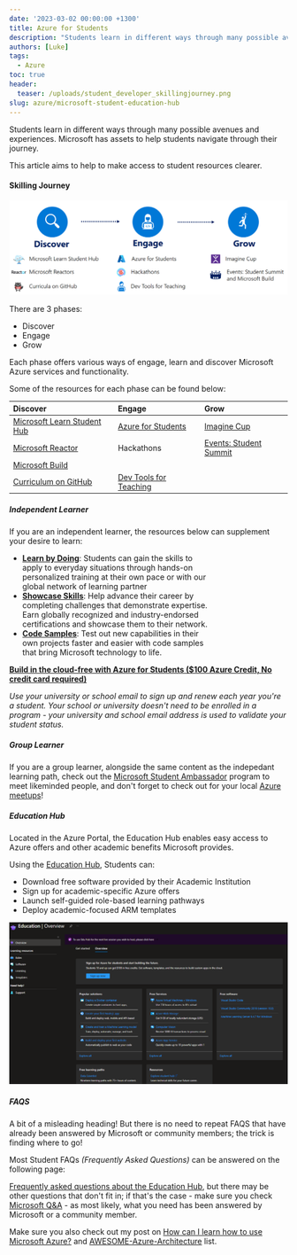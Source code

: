 ```yaml
---
date: '2023-03-02 00:00:00 +1300'
title: Azure for Students
description: "Students learn in different ways through many possible avenues and experiences. Microsoft has assets to help students navigate through their journey."
authors: [Luke]
tags:
  - Azure
toc: true
header:
  teaser: /uploads/student_developer_skillingjourney.png
slug: azure/microsoft-student-education-hub
---
```

Students learn in different ways through many possible avenues and experiences. Microsoft has assets to help students navigate through their journey.

This article aims to help to make access to student resources clearer.

#### Skilling Journey

![MS Student Developer - Skilling Journey](/uploads/student_developer_skillingjourney.png)

There are 3 phases:

* Discover
* Engage
* Grow

Each phase offers various ways of engage, learn and discover Microsoft Azure services and functionality.

Some of the resources for each phase can be found below:

| Discover | Engage | Grow |
| :--- | :--- | :--- |
| [Microsoft Learn Student Hub](https://learn.microsoft.com/training/student-hub/?WT.mc_id=AZ-MVP-5004796) | [Azure for Students](https://azure.microsoft.com/free/students/?WT.mc_id=AZ-MVP-5004796) | [Imagine Cup](https://imaginecup.microsoft.com/?WT.mc_id=AZ-MVP-5004796) |
| [Microsoft Reactor](https://developer.microsoft.com/reactor/?WT.mc_id=AZ-MVP-5004796) | Hackathons | [Events: Student Summit](https://learn.microsoft.com/events/browse?terms=student-summit&WT.mc_id=AZ-MVP-5004796) |
| [Microsoft Build](https://mybuild.microsoft.com/?WT.mc_id=AZ-MVP-5004796) |  |  |
| [Curriculum on GitHub](https://microsoft.github.io/workshop-library/) | [Dev Tools for Teaching](https://azureforeducation.microsoft.com/en-us/Institutions?WT.mc_id=AZ-MVP-5004796) |  |

##### Independent Learner

If you are an independent learner, the resources below can supplement your desire to learn:

* [**Learn by Doing**](https://learn.microsoft.com/training/?WT.mc_id=AZ-MVP-5004796 "Microsoft Learn - Training"): Students can gain the skills to  
  apply to everyday situations through hands-on  
  personalized training at their own pace or with our  
  global network of learning partner
* [**Showcase Skills**](https://learn.microsoft.com/certifications/?WT.mc_id=AZ-MVP-5004796 "Microsoft Learn - Certifications"): Help advance their career by  
  completing challenges that demonstrate expertise.  
  Earn globally recognized and industry-endorsed  
  certifications and showcase them to their network.
* [**Code Samples**](https://learn.microsoft.com/samples/browse/?WT.mc_id=AZ-MVP-5004796 "Microsoft Learn - Code Samples"): Test out new capabilities in their  
  own projects faster and easier with code samples  
  that bring Microsoft technology to life.

[**Build in the cloud-free with Azure for Students ($100 Azure Credit, No credit card required)**](https://azure.microsoft.com/en-us/free/students/?WT.mc_id=AZ-MVP-5004796 "Build in the cloud free with Azure for Students")

_Use your university or school email to sign up and renew each year you're a student. Your school or university doesn't need to be enrolled in a program - your university and school email address is used to validate your student status._

##### Group Learner

If you are a group learner, alongside the same content as the indepedant learning path, check out the [Microsoft Student Ambassador](https://studentambassadors.microsoft.com/?WT.mc_id=AZ-MVP-5004796) program to meet likeminded people, and don't forget to check out for your local [Azure meetups](https://www.meetup.com/pro/azuretechgroups/)!

##### Education Hub

Located in the Azure Portal, the Education Hub enables easy access to Azure offers and other academic benefits Microsoft provides.

Using the [Education Hub](https://portal.azure.com/#view/Microsoft_Azure_Education/EducationMenuBlade/\~/overview "Education Hub"), Students can:

* Download free software provided by their Academic Institution
* Sign up for academic-specific Azure offers
* Launch self-guided role-based learning pathways
* Deploy academic-focused ARM templates

![Microsoft Azure Education Hub](/uploads/azure_educationhub.png "Microsoft Azure Education Hub")

##### FAQS

A bit of a misleading heading! But there is no need to repeat FAQS that have already been answered by Microsoft or community members; the trick is finding where to go!

Most Student FAQs _(Frequently Asked Questions)_ can be answered on the following page:  

[Frequently asked questions about the Education Hub](https://learn.microsoft.com/en-us/azure/education-hub/azure-dev-tools-teaching/program-faq?WT.mc_id=AZ-MVP-5004796 "Frequently asked questions about the Education Hub"), but there may be other questions that don't fit in; if that's the case - make sure you check [Microsoft Q&A](https://learn.microsoft.com/en-us/search/?terms=students&category=QnA&WT.mc_id=AZ-MVP-5004796 '"students" in Q&A') - as most likely, what you need has been answered by Microsoft or a community member.

Make sure you also check out my post on [How can I learn how to use Microsoft Azure?](https://luke.geek.nz/azure/How-can-I-learn-how-to-use-Microsoft-Azure/) and [AWESOME-Azure-Architecture](https://aka.ms/AwesomeAzureArchitecture) list.
